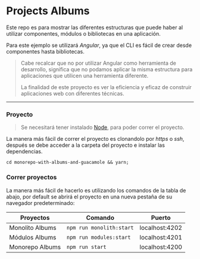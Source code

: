 # Projects Albums
Este repo es para mostrar las diferentes estructuras que puede haber al utilizar componentes, módulos o bibliotecas en una aplicación.

Para este ejemplo se utilizará *Angular*, ya que el CLI es fácil de crear desde componentes hasta bibliotecas.

> Cabe recalcar que no por utilizar Angular como herramienta de desarrollo, significa que no podamos aplicar la misma estructura para aplicaciones que utilicen una herramienta diferente.
>
>La finalidad de este proyecto es ver la eficiencia y eficaz de construir aplicaciones web con diferentes técnicas.

<hr/>

### Proyecto
> Se necesitará tener instalado [Node](https://nodejs.org/en/download/package-manager/), para poder correr el proyecto.

La manera más fácil de correr el proyecto es clonandolo por _https_ o _ssh_, después se debe acceder a la carpeta del proyecto e instalar las dependencias.
```
cd monorepo-with-albums-and-guacamole && yarn;
```

### Correr proyectos
La manera más fácil de hacerlo es utilizando los comandos de la tabla de abajo, por default se abrirá el proyecto en una nueva pestaña de su navegador predeterminado:

Proyectos | Comando | Puerto
------------ | ------------- | -------------
Monolito Albums | `npm run monolith:start` | localhost:4202
Módulos Albums | `npm run modules:start` | localhost:4201
Monorepo Albums | `npm run start` | localhost:4200
